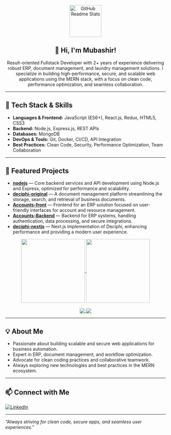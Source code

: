 <p align="center">
  <img width="100px" src="https://res.cloudinary.com/anuraghazra/image/upload/v1594908242/logo_ccswme.svg" align="center" alt="GitHub Readme Stats" />
  <h2 align="center">👋 Hi, I'm Mubashir!</h2>
  <p align="center">Result-oriented Fullstack Developer with 2+ years of experience delivering robust ERP, document management, and laundry management solutions. I specialize in building high-performance, secure, and scalable web applications using the MERN stack, with a focus on clean code, performance optimization, and seamless collaboration.</p>
</p>

---

## 🚀 Tech Stack & Skills
- **Languages & Frontend:** JavaScript (ES6+), React.js, Redux, HTML5, CSS3
- **Backend:** Node.js, Express.js, REST APIs
- **Databases:** MongoDB
- **DevOps & Tools:** Git, Docker, CI/CD, API Integration
- **Best Practices:** Clean Code, Security, Performance Optimization, Team Collaboration

---

## 🌟 Featured Projects
- **[nodejs](https://github.com/Mubashirmuchi/nodejs)** — Core backend services and API development using Node.js and Express, optimized for performance and scalability.
- **[deciphi-original](https://github.com/Mubashirmuchi/deciphi-original)** — A document management platform streamlining the storage, search, and retrieval of business documents.
- **[Accounts-front](https://github.com/Adbro-Labs/Accounts-front)** — Frontend for an ERP solution focused on user-friendly interfaces for account and resource management.
- **[Accounts-Backend](https://github.com/Adbro-Labs/Accounts-Backend)** — Backend for ERP systems, handling authentication, data processing, and secure integrations.
- **[deciphi-nextjs](https://github.com/Mubashirmuchi/deciphi-nextjs)** — Next.js implementation of Deciphi, enhancing performance and providing a modern user experience.

<!-- GitHub Stats and Top Languages Cards -->
<p align="center">
  <a href="https://github.com/Mubashirmuchi">
    <img height=200 align="center" src="https://github-readme-stats.vercel.app/api?username=Mubashirmuchi&show_icons=true&theme=radical" />
  </a>
  <a href="https://github.com/Mubashirmuchi">
    <img height=200 align="center" src="https://github-readme-stats.vercel.app/api/top-langs?username=Mubashirmuchi&layout=compact&langs_count=8&card_width=320&theme=radical" />
  </a>
</p>

<!-- Pinned Repositories -->
<p align="center">
  <a href="https://github.com/Mubashirmuchi/nodejs">
    <img align="center" src="https://github-readme-stats.vercel.app/api/pin/?username=Mubashirmuchi&repo=nodejs&theme=radical" />
  </a>
  <a href="https://github.com/Mubashirmuchi/deciphi-original">
    <img align="center" src="https://github-readme-stats.vercel.app/api/pin/?username=Mubashirmuchi&repo=deciphi-original&theme=radical" />
  </a>
</p>

---

## 💡 About Me
- Passionate about building scalable and secure web applications for business automation.
- Expert in ERP, document management, and workflow optimization.
- Advocate for clean coding practices and collaborative teamwork.
- Always exploring new technologies and best practices in the MERN ecosystem.

---

## 📫 Connect with Me
[![LinkedIn](https://img.shields.io/badge/LinkedIn-blue?style=flat&logo=linkedin)](https://www.linkedin.com/in/mubashir-m-532a63273/)

---

*“Always striving for clean code, secure apps, and seamless user experiences.”*
